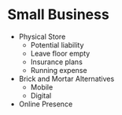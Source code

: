 # Small Business

- Physical Store
  - Potential liability
  - Leave floor empty
  - Insurance plans
  - Running expense
- Brick and Mortar Alternatives
  - Mobile
  - Digital
- Online Presence
